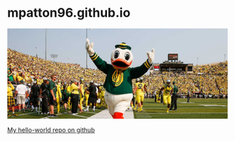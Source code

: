 # mpatton96.github.io

![The Duck](images/TheDuck.jpg)

[My hello-world repo on github](https://github.com/mpatton96/hello-world)
